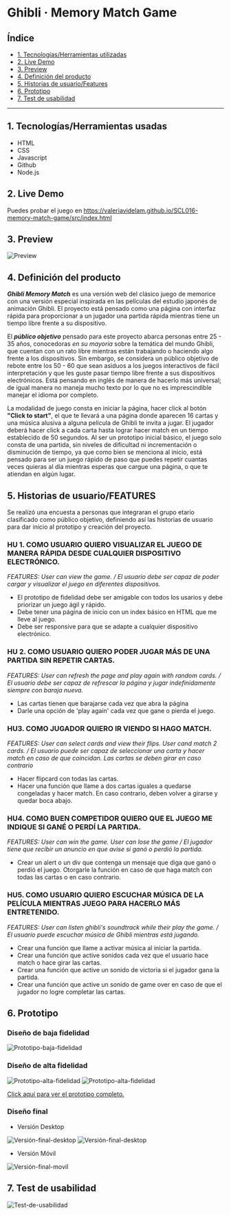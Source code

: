 # Ghibli · Memory Match Game

## Índice

* [1. Tecnologías/Herramientas utilizadas](#1-tecnologías/herramientas-usadas)
* [2. Live Demo](#2-live-demo)
* [3. Preview](#3-preview)
* [4. Definición del producto](#4-definición-del-producto)
* [5. Historias de usuario/Features](#5-historias-de-usuario/features)
* [6. Prototipo](#6-prototipo)
* [7. Test de usabilidad](#7-test-de-usabilidad)

***

## 1. Tecnologías/Herramientas usadas

- HTML
- CSS
- Javascript
- Github
- Node.js 

## 2. Live Demo

Puedes probar el juego en https://valeriavidelam.github.io/SCL016-memory-match-game/src/index.html

## 3. Preview

 <img src="./src/assets/images/readme/memorymatchpreview.gif" alt="Preview" class="Preview">


## 4. Definición del producto

_**Ghibli Memory Match**_ es una versión web del clásico juego de memorice con una versión especial inspirada en las películas del estudio japonés de animación Ghibli. El proyecto está pensado como una página con interfaz rápida para proporcionar a un jugador una partida rápida mientras tiene un tiempo libre frente a su dispositivo.

El _**público objetivo**_ pensado para este proyecto abarca personas entre 25 - 35 años, conocedoras _en su mayoría_ sobre la temática del mundo Ghibli, que cuentan con un rato libre mientras están trabajando o haciendo algo frente a los dispositivos. Sin embargo, se considera un público objetivo de rebote entre los 50 - 60 que sean asiduos a los juegos interactivos de fácil interpretación y que les guste pasar tiempo libre frente a sus dispositivos electrónicos.
Está pensando en inglés de manera de hacerlo más universal; de igual manera no maneja mucho texto por lo que no es imprescindible manejar el idioma por completo.


La modalidad de juego consta en iniciar la página, hacer click al botón **"Click to start"**, el que te llevará a una página donde aparecen 16 cartas y una música alusiva a alguna película de Ghibli te invita a jugar. El jugador deberá hacer click a cada carta hasta lograr hacer match en un tiempo establecido de 50 segundos.
Al ser un prototipo inicial básico, el juego solo consta de una partida, sin niveles de dificultad ni incrementación o disminución de tiempo, ya que como bien se menciona al inicio, está pensado para ser un juego rápido de paso que puedes repetir cuantas veces quieras al día mientras esperas que cargue una página, o que te atiendan en algún lugar.

## 5. Historias de usuario/FEATURES

Se realizó una encuesta a personas que integraran el grupo etario clasificado como público objetivo, definiendo así las historias de usuario para dar inicio al prototipo y creación del proyecto.

### HU 1. COMO USUARIO QUIERO VISUALIZAR EL JUEGO DE MANERA RÁPIDA DESDE CUALQUIER DISPOSITIVO ELECTRÓNICO.
_FEATURES: User can view the game. / El usuario debe ser capaz de poder cargar y visualizar el juego en diferentes dispositivos._
- El prototipo de fidelidad debe ser amigable con todos los usarios y debe priorizar un juego ágil y rápido.
- Debe tener una página de inicio con un index básico en HTML que me lleve al juego.
- Debe ser responsive para que se adapte a cualquier dispositivo electrónico.

### HU 2. COMO USUARIO QUIERO PODER JUGAR MÁS DE UNA PARTIDA SIN REPETIR CARTAS.
_FEATURES: User can refresh the page and play again with random cards. / El usuario debe ser capaz de refrescar la página y jugar indefinidamente siempre con baraja nueva._
- Las cartas tienen que barajarse cada vez que abra la página
- Darle una opción de 'play again' cada vez que gane o pierda el juego.

### HU3. COMO JUGADOR QUIERO IR VIENDO SI HAGO MATCH.
_FEATURES: User can select cards and view their flips. User cand match 2 cards. / El usuario puede ser capaz de seleccionar una carta y hacer match en caso de que coincidan. Las cartas se deben girar en caso contrario_
- Hacer flipcard con todas las cartas.
- Hacer una función que llame a dos cartas iguales a quedarse congeladas y hacer match. En caso contrario, deben volver a girarse y quedar boca abajo.

### HU4. COMO BUEN COMPETIDOR QUIERO QUE EL JUEGO ME INDIQUE SI GANÉ O PERDÍ LA PARTIDA.
_FEATURES: User can win the game. User can lose the game / El jugador tiene que recibir un anuncio en que avise si ganó o perdió la partida._
- Crear un alert o un div que contenga un mensaje que diga que ganó o perdió el juego. Otorgarle la función en caso de que haga match con todas las cartas o en caso contrario.

### HU5. COMO USUARIO QUIERO ESCUCHAR MÚSICA DE LA PELÍCULA MIENTRAS JUEGO PARA HACERLO MÁS ENTRETENIDO.

_FEATURES: User can listen ghibli's soundtrack while their play the game. / El usuario puede escuchar música de Ghibli mientras está jugando._ 
- Crear una función que llame a activar música al iniciar la partida.
- Crear una función que active sonidos cada vez que el usuario hace match o hace girar las cartas.
- Crear una función que active un sonido de victoria si el jugador gana la partida.
- Crear una función que active un sonido de game over en caso de que el jugador no logre completar las cartas.


## 6. Prototipo

### Diseño de baja fidelidad

<img src="./src/assets/images/readme/prototipo1.jpg" alt="Prototipo-baja-fidelidad"/>

### Diseño de alta fidelidad

<img src="./src/assets/images/readme/Figma1.png" alt="Prototipo-alta-fidelidad"/>
<img src="./src/assets/images/readme/Figma2.png" alt="Prototipo-alta-fidelidad"/>

<a href="https://www.figma.com/proto/Xv0RGO1ZEFsL9VgDukciNR/Untitled?node-id=23%3A2&scaling=min-zoom&page-id=0%3A1" rel="nofollow">Click aquí para ver el prototipo completo.</a>

### Diseño final

- Versión Desktop
<img src="./src/assets/images/readme/desktop2.png" alt="Versión-final-desktop"/> 
<img src="./src/assets/images/readme/desktop1.png" alt="Versión-final-desktop"/>

- Versión Móvil

<img src="./src/assets/images/readme/movil.png" alt="Versión-final-movil"/> 



## 7. Test de usabilidad

<img src="./src/assets/images/readme/Testdeusabilidad.png" alt="Test-de-usabilidad" class="Test-de-usabilidad"/>

